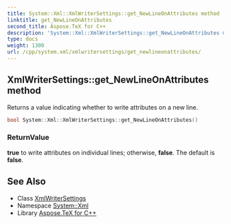```yaml
---
title: System::Xml::XmlWriterSettings::get_NewLineOnAttributes method
linktitle: get_NewLineOnAttributes
second_title: Aspose.TeX for C++
description: 'System::Xml::XmlWriterSettings::get_NewLineOnAttributes method. Returns a value indicating whether to write attributes on a new line in C++.'
type: docs
weight: 1300
url: /cpp/system.xml/xmlwritersettings/get_newlineonattributes/
---
```

## XmlWriterSettings::get_NewLineOnAttributes method


Returns a value indicating whether to write attributes on a new line.

```cpp
bool System::Xml::XmlWriterSettings::get_NewLineOnAttributes()
```


### ReturnValue

**true** to write attributes on individual lines; otherwise, **false**. The default is **false**.

## See Also

* Class [XmlWriterSettings](../)
* Namespace [System::Xml](../../)
* Library [Aspose.TeX for C++](../../../)
